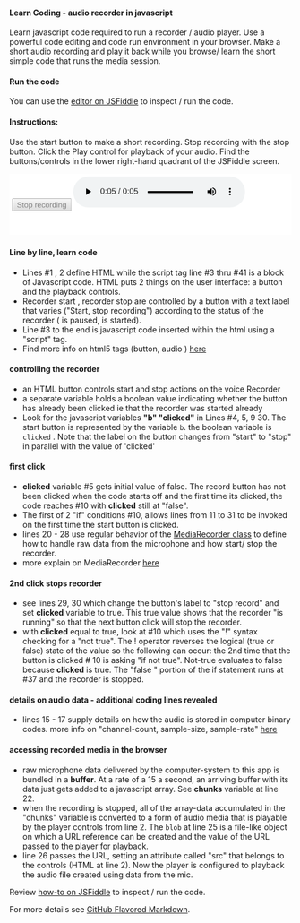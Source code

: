 #### Learn Coding - audio recorder in javascript

Learn javascript code required to run a recorder / audio player.
Use a powerful code editing and code run environment in your browser.
Make a short audio recording and play it back while you browse/ learn
the short simple code that runs the media session.
#### Run the code
You can use the [editor on JSFiddle](https://jsfiddle.net/rowntreerob/nchu17x6/) to inspect / run the code.

#### Instructions:
 Use the start button to make a short recording. Stop recording
with the stop button. Click the Play control for playback of your audio.
Find the buttons/controls in the lower right-hand quadrant of the JSFiddle screen.


![run window](../pics/butt_audio.png#thumb)

#### Line by line, learn code

* Lines #1 , 2 define HTML while the script tag line #3 thru #41 is a block of Javascript code. HTML puts 2 things on the user interface: a button and the playback controls.
* Recorder start , recorder stop
are controlled by a button with a text label that varies ("Start, stop recording") according to the status of the recorder ( is paused, is started).
* Line #3 to the end is javascript code inserted within the html using a "script" tag.
* Find more info on html5 tags (button, audio ) [here](https://www.w3schools.com/tags/)


#### controlling the recorder

* an HTML button controls start and stop actions on the voice Recorder
* a separate variable holds a boolean value indicating whether the button has already been clicked ie that the recorder was started already
* Look for the javascript variables __"b" "clicked"__ in Lines #4, 5, 9 30. The start button is represented by the variable `b`. the boolean variable is `clicked` . Note that the label on the button changes from "start" to "stop" in parallel with the value of 'clicked'
#### first click
*  __clicked__ variable #5 gets initial value of false. The record button has not been clicked when the code starts off and the first time its clicked, the code reaches #10 with __clicked__ still at "false".
* The first of 2 "if" conditions #10,  allows lines from 11 to 31 to be invoked on the first time the start button is clicked.
* lines 20 - 28 use regular behavior of the [MediaRecorder class](https://developer.mozilla.org/en-US/docs/Web/API/MediaRecorder) to define how to handle raw data from the microphone and how start/ stop the recorder.
* more explain on MediaRecorder [here](https://www.twilio.com/blog/mediastream-recording-api)
#### 2nd click stops recorder
* see lines 29, 30 which change the button's label to "stop record" and set __clicked__ variable to true. This true value shows that the recorder "is running" so that the next button click will stop the recorder.
* with __clicked__ equal to true, look at #10 which uses the "!" syntax checking for a "not true". The ! operator reverses the logical (true or false) state of the value so the following can occur: the 2nd time that the button is clicked  # 10
is asking "if not true". Not-true  evaluates to false because __clicked__ is true. The "false "  portion of the if statement runs at #37 and the recorder is stopped.

#### details on audio data - additional coding lines revealed
* lines 15 - 17 supply details on how the audio is stored in computer binary codes. more info on "channel-count, sample-size, sample-rate" [here](https://developer.mozilla.org/en-US/docs/Web/Media/Formats/Audio_concepts#Audio_data_format_and_structure)
#### accessing recorded media in the browser
* raw microphone data delivered by the computer-system to this app is bundled in a __buffer__. At a rate of a 15 a second, an arriving buffer with its data just gets added to a javascript array. See __chunks__ variable at line 22.
* when the recording is stopped, all of the array-data accumulated in the "chunks" variable is converted to a form of audio media that is playable by the player controls from line 2. The `blob` at line 25 is a file-like object on which a URL reference can be created and the value of the URL passed to the player for playback.
* line 26 passes the URL, setting an attribute called "src" that belongs to the controls (HTML at line 2). Now the player is configured to playback the audio file created using data from the mic.

Review  [how-to on JSFiddle](https://www.dummies.com/web-design-development/javascript/jsfiddle-and-javascript/) to inspect / run the code.  


For more details see [GitHub Flavored Markdown](https://guides.github.com/features/mastering-markdown/).
